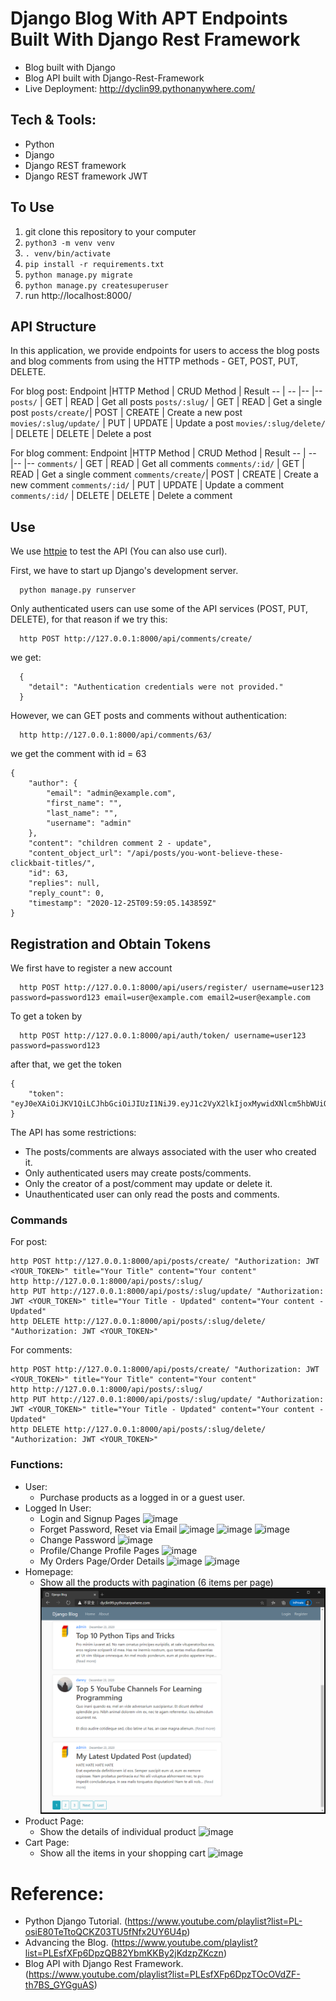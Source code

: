 
# Django Blog With APT Endpoints Built With Django Rest Framework 
- Blog built with Django
- Blog API built with Django-Rest-Framework 
- Live Deployment: http://dyclin99.pythonanywhere.com/

## Tech & Tools:
- Python
- Django
- Django REST framework
- Django REST framework JWT

## To Use
1. git clone this repository to your computer
2. `python3 -m venv venv`
3. `. venv/bin/activate`
4. `pip install -r requirements.txt`
5. `python manage.py migrate`
6. `python manage.py createsuperuser`
7. run http://localhost:8000/


## API Structure
In this application, we provide endpoints for users to access the blog posts and blog comments from using the HTTP methods - GET, POST, PUT, DELETE.

For blog post:
Endpoint |HTTP Method | CRUD Method | Result
-- | -- |-- |--
`posts/` | GET | READ | Get all posts
`posts/:slug/` | GET | READ | Get a single post
`posts/create/`| POST | CREATE | Create a new post
`movies/:slug/update/` | PUT | UPDATE | Update a post
`movies/:slug/delete/` | DELETE | DELETE | Delete a post

For blog comment:
Endpoint |HTTP Method | CRUD Method | Result
-- | -- |-- |--
`comments/` | GET | READ | Get all comments
`comments/:id/` | GET | READ | Get a single comment
`comments/create/`| POST | CREATE | Create a new comment
`comments/:id/` | PUT | UPDATE | Update a comment
`comments/:id/` | DELETE | DELETE | Delete a comment

## Use
We use [httpie](https://github.com/jakubroztocil/httpie#installation) to test the API (You can also use curl). 


First, we have to start up Django's development server.
```
  python manage.py runserver
```
Only authenticated users can use some of the API services (POST, PUT, DELETE), for that reason if we try this:
```
  http POST http://127.0.0.1:8000/api/comments/create/
```
we get:
```
  {
    "detail": "Authentication credentials were not provided."
  }
```
However, we can GET posts and comments without authentication:
```
  http http://127.0.0.1:8000/api/comments/63/
```
we get the comment with id = 63
```
{
    "author": {
        "email": "admin@example.com",
        "first_name": "",
        "last_name": "",
        "username": "admin"
    },
    "content": "children comment 2 - update",
    "content_object_url": "/api/posts/you-wont-believe-these-clickbait-titles/",
    "id": 63,
    "replies": null,
    "reply_count": 0,
    "timestamp": "2020-12-25T09:59:05.143859Z"
}
```

## Registration and Obtain Tokens

We first have to register a new account
```
  http POST http://127.0.0.1:8000/api/users/register/ username=user123 password=password123 email=user@example.com email2=user@example.com
```
To get a token by
```
  http POST http://127.0.0.1:8000/api/auth/token/ username=user123 password=password123
```
after that, we get the token
```
{
    "token": "eyJ0eXAiOiJKV1QiLCJhbGciOiJIUzI1NiJ9.eyJ1c2VyX2lkIjoxMywidXNlcm5hbWUiOiJ1c2VyMTIzIiwiZXhwIjoxNjA5MDM0NTkxLCJlbWFpbCI6InVzZXJAZXhhbXBsZS5jb20ifQ.CmQZHPkj6sbf3WwoRijehzhs0PQONZMY0nL85QU8Tzw"
}
```

The API has some restrictions:
-   The posts/comments are always associated with the user who created it.
-   Only authenticated users may create posts/comments.
-   Only the creator of a post/comment may update or delete it.
-   Unauthenticated user can only read the posts and comments.

### Commands

For post:
```
http POST http://127.0.0.1:8000/api/posts/create/ "Authorization: JWT <YOUR_TOKEN>" title="Your Title" content="Your content"
http http://127.0.0.1:8000/api/posts/:slug/
http PUT http://127.0.0.1:8000/api/posts/:slug/update/ "Authorization: JWT <YOUR_TOKEN>" title="Your Title - Updated" content="Your content - Updated"
http DELETE http://127.0.0.1:8000/api/posts/:slug/delete/ "Authorization: JWT <YOUR_TOKEN>"
```

For comments:
```
http POST http://127.0.0.1:8000/api/posts/create/ "Authorization: JWT <YOUR_TOKEN>" title="Your Title" content="Your content"
http http://127.0.0.1:8000/api/posts/:slug/
http PUT http://127.0.0.1:8000/api/posts/:slug/update/ "Authorization: JWT <YOUR_TOKEN>" title="Your Title - Updated" content="Your content - Updated"
http DELETE http://127.0.0.1:8000/api/posts/:slug/delete/ "Authorization: JWT <YOUR_TOKEN>"
```


### Functions:
- User:
  - Purchase products as a logged in or a guest user.
- Logged In User:
  - Login and Signup Pages
  ![image](readme_images/login_signup_pages.png)
  - Forget Password, Reset via Email
  ![image](readme_images/reset_password1.png)
  ![image](readme_images/reset_password2.png)
  ![image](readme_images/reset_password3.png)
  - Change Password
  ![image](readme_images/change_password.png)
  - Profile/Change Profile Pages
  ![image](readme_images/profile.png)
  - My Orders Page/Order Details
  ![image](readme_images/my_orders.png)
  ![image](readme_images/order_detail.png) 
- Homepage:
  - Show all the products with pagination (6 items per page)
  ![image](readme_images/homepage.png)
- Product Page:
  - Show the details of individual product
  ![image](readme_images/product.png)
- Cart Page:
  - Show all the items in your shopping cart
  ![image](readme_images/cart.png)



# Reference:
- Python Django Tutorial. (https://www.youtube.com/playlist?list=PL-osiE80TeTtoQCKZ03TU5fNfx2UY6U4p)
- Advancing the Blog. (https://www.youtube.com/playlist?list=PLEsfXFp6DpzQB82YbmKKBy2jKdzpZKczn)
- Blog API with Django Rest Framework. (https://www.youtube.com/playlist?list=PLEsfXFp6DpzTOcOVdZF-th7BS_GYGguAS)